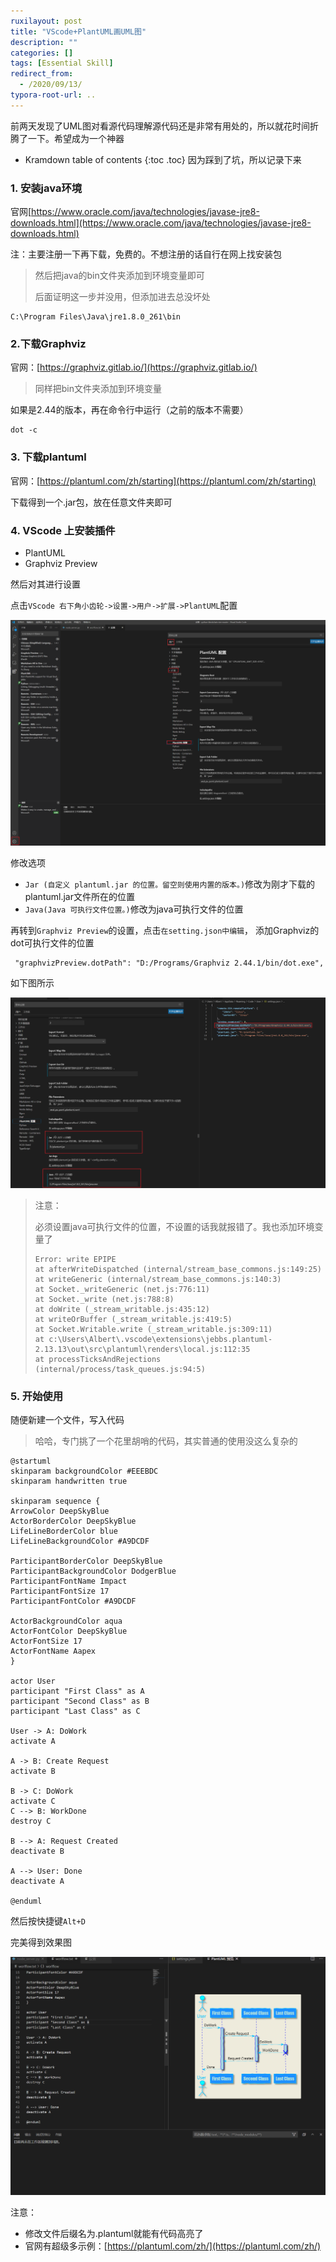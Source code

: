 ```yaml
---
ruxilayout: post
title: "VScode+PlantUML画UML图"
description: ""
categories: []
tags: [Essential Skill]
redirect_from:
  - /2020/09/13/
typora-root-url: ..
---
```


前两天发现了UML图对看源代码理解源代码还是非常有用处的，所以就花时间折腾了一下。希望成为一个神器


* Kramdown table of contents
{:toc .toc}
因为踩到了坑，所以记录下来

### 1. 安装java环境

官网[https://www.oracle.com/java/technologies/javase-jre8-downloads.html](https://www.oracle.com/java/technologies/javase-jre8-downloads.html)

注：主要注册一下再下载，免费的。不想注册的话自行在网上找安装包

> 然后把java的bin文件夹添加到环境变量即可
>
> 后面证明这一步并没用，但添加进去总没坏处

```
C:\Program Files\Java\jre1.8.0_261\bin
```

### 2.下载Graphviz

官网：[https://graphviz.gitlab.io/](https://graphviz.gitlab.io/)

> 同样把bin文件夹添加到环境变量

如果是2.44的版本，再在命令行中运行（之前的版本不需要）

```
dot -c
```



### 3. 下载plantuml

官网：[https://plantuml.com/zh/starting](https://plantuml.com/zh/starting)

下载得到一个.jar包，放在任意文件夹即可

### 4. VScode 上安装插件

- PlantUML
- Graphviz Preview

然后对其进行设置

点击`VScode 右下角小齿轮->设置->用户->扩展->PlantUML`配置

![set](/images/posts/2020-09-13/set.png)

修改选项

- `Jar (自定义 plantuml.jar 的位置。留空则使用内置的版本。)`修改为刚才下载的plantuml.jar文件所在的位置
- `Java(Java 可执行文件位置。)`修改为java可执行文件的位置

再转到`Graphviz Preview`的设置，点击`在setting.json中编辑`， 添加Graphviz的dot可执行文件的位置

```shell
 "graphvizPreview.dotPath": "D:/Programs/Graphviz 2.44.1/bin/dot.exe",
```

如下图所示

![set2](/images/posts/2020-09-13/set2.png)

> 注意：
>
> 必须设置java可执行文件的位置，不设置的话我就报错了。我也添加环境变量了
>
> ```shell
> Error: write EPIPE
> at afterWriteDispatched (internal/stream_base_commons.js:149:25)
> at writeGeneric (internal/stream_base_commons.js:140:3)
> at Socket._writeGeneric (net.js:776:11)
> at Socket._write (net.js:788:8)
> at doWrite (_stream_writable.js:435:12)
> at writeOrBuffer (_stream_writable.js:419:5)
> at Socket.Writable.write (_stream_writable.js:309:11)
> at c:\Users\Albert\.vscode\extensions\jebbs.plantuml-2.13.13\out\src\plantuml\renders\local.js:112:35
> at processTicksAndRejections (internal/process/task_queues.js:94:5)
> ```

### 5. 开始使用

随便新建一个文件，写入代码

> 哈哈，专门挑了一个花里胡哨的代码，其实普通的使用没这么复杂的

```shell
@startuml
skinparam backgroundColor #EEEBDC
skinparam handwritten true

skinparam sequence {
ArrowColor DeepSkyBlue
ActorBorderColor DeepSkyBlue
LifeLineBorderColor blue
LifeLineBackgroundColor #A9DCDF

ParticipantBorderColor DeepSkyBlue
ParticipantBackgroundColor DodgerBlue
ParticipantFontName Impact
ParticipantFontSize 17
ParticipantFontColor #A9DCDF

ActorBackgroundColor aqua
ActorFontColor DeepSkyBlue
ActorFontSize 17
ActorFontName Aapex
}

actor User
participant "First Class" as A
participant "Second Class" as B
participant "Last Class" as C

User -> A: DoWork
activate A

A -> B: Create Request
activate B

B -> C: DoWork
activate C
C --> B: WorkDone
destroy C

B --> A: Request Created
deactivate B

A --> User: Done
deactivate A

@enduml
```

然后按快捷键`Alt+D`

完美得到效果图

![show](/images/posts/2020-09-13/show.png)

注意：

- 修改文件后缀名为.plantuml就能有代码高亮了
- 官网有超级多示例：[https://plantuml.com/zh/](https://plantuml.com/zh/)

